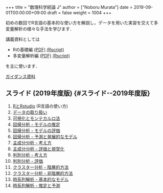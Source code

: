+++
title = "数理科学続論 J"
author = ["Noboru Murata"]
date = 2019-09-01T00:00:00+09:00
draft = false
weight = 1004
+++

初めの数回でR言語の基本的な使い方を解説し，データを用いた実習を交えて多変量解析の様々な手法を学びます．

講義資料としては

-   Rの基礎編 [(PDF)](https://noboru-murata.github.io/sda/docs/note1.pdf) [(Rscript)](https://noboru-murata.github.io/sda/docs/script1.zip)
-   多変量解析編 [(PDF)](https://noboru-murata.github.io/sda/docs/note3.pdf) [(Rscript)](https://noboru-murata.github.io/sda/docs/script3.zip)

を主に使います．

[ガイダンス資料](https://noboru-murata.github.io/sda/autumn/slide00.html)


## スライド (2019年度版) {#スライド--2019年度版}

1.  [RとRstudio](https://noboru-murata.github.io/sda/autumn/slide01.html) (R言語の使い方)
2.  [データの取り扱い](https://noboru-murata.github.io/sda/autumn/slide02.html)
3.  [可視化とモンテカルロ法](https://noboru-murata.github.io/sda/autumn/slide03.html)
4.  [回帰分析 - モデルの推定](https://noboru-murata.github.io/sda/autumn/slide04.html)
5.  [回帰分析 - モデルの評価](https://noboru-murata.github.io/sda/autumn/slide05.html)
6.  [回帰分析 - 予測と発展的なモデル](https://noboru-murata.github.io/sda/autumn/slide06.html)
7.  [主成分分析 - 考え方](https://noboru-murata.github.io/sda/autumn/slide07.html)
8.  [主成分分析 - 評価と視覚化](https://noboru-murata.github.io/sda/autumn/slide08.html)
9.  [判別分析 - 考え方](https://noboru-murata.github.io/sda/autumn/slide09.html)
10. [判別分析 - 評価](https://noboru-murata.github.io/sda/autumn/slide10.html)
11. [クラスター分析 - 階層的方法](https://noboru-murata.github.io/sda/autumn/slide11.html)
12. [クラスター分析 - 非階層的方法](https://noboru-murata.github.io/sda/autumn/slide12.html)
13. [時系列解析 - 基本的なモデル](https://noboru-murata.github.io/sda/autumn/slide13.html)
14. [時系列解析 - 推定と予測](https://noboru-murata.github.io/sda/autumn/slide14.html)